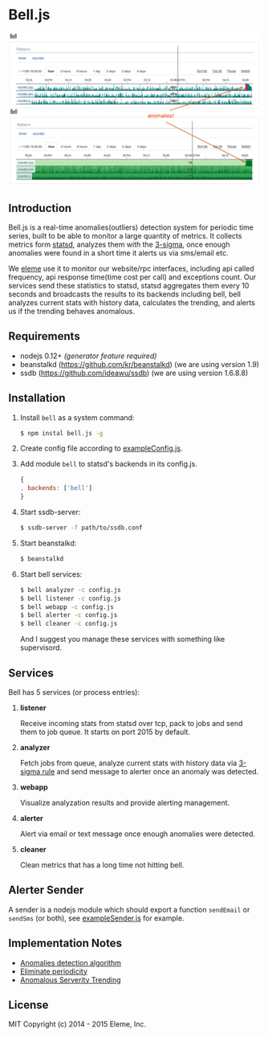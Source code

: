 Bell.js
=======

![snap](snap.png)

Introduction
------------

Bell.js is a real-time anomalies(outliers) detection system for periodic time
series, built to be able to monitor a large quantity of metrics. It collects
metrics form [statsd](https://github.com/etsy/statsd), analyzes them with the
[3-sigma](docs/design-notes.md), once enough anomalies were found in a short 
time it alerts us via sms/email etc.

We [eleme](github.com/eleme) use it to monitor our website/rpc interfaces,
including api called frequency, api response time(time cost per call) and
exceptions count. Our services send these statistics to statsd, statsd
aggregates them every 10 seconds and broadcasts the results to its backends
including bell, bell analyzes current stats with history data, calculates
the trending, and alerts us if the trending behaves anomalous.

Requirements
------------

- nodejs 0.12+ *(generator feature required)*
- beanstalkd (https://github.com/kr/beanstalkd) (we are using version 1.9)
- ssdb (https://github.com/ideawu/ssdb) (we are using version 1.6.8.8)

Installation
------------

1. Install `bell` as a system command:

    ```bash
    $ npm instal bell.js -g
    ```

2. Create config file according to [exampleConfig.js](exampleConfig.js).
3. Add module `bell` to statsd's backends in its config.js.

    ```js
    {
    , backends: ['bell']
    }
    ```

4. Start ssdb-server:

    ```bash
    $ ssdb-server -f path/to/ssdb.conf
    ```

5. Start beanstalkd:

    ```bash
    $ beanstalkd
    ```

6. Start bell services:

    ```bash
    $ bell analyzer -c config.js
    $ bell listener -c config.js
    $ bell webapp -c config.js
    $ bell alerter -c config.js
    $ bell cleaner -c config.js
    ```
    And I suggest you manage these services with something like supervisord.

Services
--------

Bell has 5 services (or process entries):

1. **listener**

    Receive incoming stats from statsd over tcp, pack to jobs and send them 
    to job queue. It starts on port 2015 by default.

2. **analyzer**

    Fetch jobs from queue, analyze current stats with history data via 
    [3-sigma rule](doc/design-notes.md)
    and send message to alerter once an anomaly was detected.

3. **webapp**

    Visualize analyzation results and provide alerting management.

4. **alerter**

    Alert via email or text message once enough anomalies were detected.

5. **cleaner**

    Clean metrics that has a long time not hitting bell.

Alerter Sender
---------------

A sender is a nodejs module which should export a function `sendEmail` or
`sendSms` (or both), see [exampleSender.js](exampleSender.js) for example.

Implementation Notes
--------------------

- [Anomalies detection algorithm](doc/design-notes.md#anomalies-detection-algorithm)
- [Eliminate periodicity](doc/design-notes.md#eliminate-periodicity)
- [Anomalous Serverity Trending](doc/design-notes.md#anomalous-serverity-trending)

License
-------

MIT Copyright (c) 2014 - 2015 Eleme, Inc.
